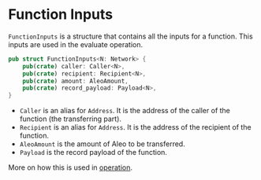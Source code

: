 # Function Inputs

`FunctionInputs` is a structure that contains all the inputs for a function. This inputs are used in the evaluate operation.

```rust
pub struct FunctionInputs<N: Network> {
    pub(crate) caller: Caller<N>,
    pub(crate) recipient: Recipient<N>,
    pub(crate) amount: AleoAmount,
    pub(crate) record_payload: Payload<N>,
}
```

- `Caller` is an alias for `Address`. It is the address of the caller of the function (the transferring part).
- `Recipient` is an alias for `Address`. It is the address of the recipient of the function.
- `AleoAmount` is the amount of Aleo to be transferred.
- `Payload` is the record payload of the function.

More on how this is used in [operation](snarkVM/dpc/virtual_machine/operation.md).
